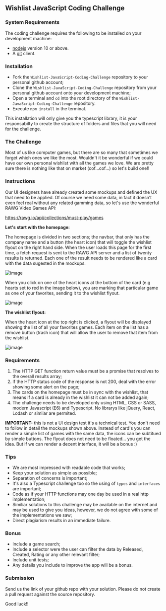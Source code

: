 ## Wishlist JavaScript Coding Challenge

### System Requirements

The coding challenge requires the following to be installed on your development machine:

 - [nodejs](https://nodejs.org/en/) version 10 or above.
 - A [git](https://git-scm.com/downloads) client.

### Installation

 - Fork the `Wishlist-JavaScript-Coding-Challenge` repository to your personal github account;
 - Clone the `Wishlist-JavaScript-Coding-Challenge` repository from your personal github account onto your development machine;
 - Open a terminal and `cd` into the root directory of the `Wishlist-JavaScript-Coding-Challenge` repository.
 - Execute `npm install` in the terminal.

This installation will only give you the typescript library, it is your responsabilty to create the structure of folders and files that you will need for the challenge.

### The Challenge
Most of us like computer games, but there are so many that sometimes we forget which ones we like the most. Wouldn't it be wonderful if we could have our own personal wishlist with all the games we love. We are pretty sure there is nothing like that on market (cof...cof...) so let's build one!!

### Instructions
Our UI designers have already created some mockups and defined the UX that need to be applied. Of course we need some data, in fact it doesn’t even feel real without any related gamming data, so let's use the wonderful RAWG Video Games API:

https://rawg.io/api/collections/must-play/games

**Let's start with the homepage:**

The homepage is divided in two sections; the navbar, that only has the company name and a button (the heart icon) that will toggle the wishlist flyout on the right hand side. When the user loads this page for the first time, a fetch request is sent to the RAWG API server and a list of twenty results is returned. Each one of the result needs to be rendered like a card with the data sugested in the mockups.

![image](https://user-images.githubusercontent.com/3682538/120755892-e6cab800-c551-11eb-97c0-417b73b64cf6.png)

When you click on one of the heart icons at the bottom of the card (e.g hearts set to red in the image below), you are marking that particular game as one of your favorites, sending it to the wishlist flyout.

![image](https://user-images.githubusercontent.com/3682538/120756033-17125680-c552-11eb-8430-b392d11bb53e.png)

**The wishlist flyout:**

When the heart icon at the top right is clicked, a flyout will be displayed showing the list of all your favorites games. Each item on the list has a remove button (trash icon) that will allow the user to remove that item from the wishlist.

![image](https://user-images.githubusercontent.com/3682538/120756067-2396af00-c552-11eb-825f-40fab70ae1f8.png)

### Requirements

1. The HTTP GET function return value must be a promise that resolves to the overall results array;
2. If the HTTP status code of the response is not 200, deal with the error showing some alert on the page;
3. The cards on the homepage must be in sync with the wishlist, that means if a card is already in the wishlist  it can not be added again;
4. The challenge needs to be developed only using HTML, CSS or SASS, modern Javascript (E6) and Typescript. No librarys like jQuery, React, Lodash or simliar are permited.

**IMPORTANT:** this is not a UI design test it's a technical test. You don't need to follow in detail the mockups shown above. Instead of card's you can render a simple list of games with the same data, the icons can be subtitued by simple buttons. The flyout does not need to be floated... you get the idea. But if we can render a decent interface,  it will be a bonus :)

### Tips

- We are most impressed with readable code that works;
- Keep your solution as simple as possible;
- Separation of concerns is important;
- It's also a Typescript challenge too so the using of `types` and `interfaces` are important;
- Code as if your HTTP functions may one day be used in a real http implementation;
- Similiar solutions to this challenge may be available on the internet and may be used to give you ideas, however, we do not agree with some of the implementations we saw;
-   Direct plagiarism results in an immediate failure.

### Bonus

- Include a game search;
- Include a selector were the user can filter the data by Released, Created, Rating or any other relevant filter;
- Include unit tests;
- Any details you include to improve the app will be a bonus.

### Submission

Send us the link of your github repo with your solution. Please do not create a pull request against the source repository.

Good luck!!
